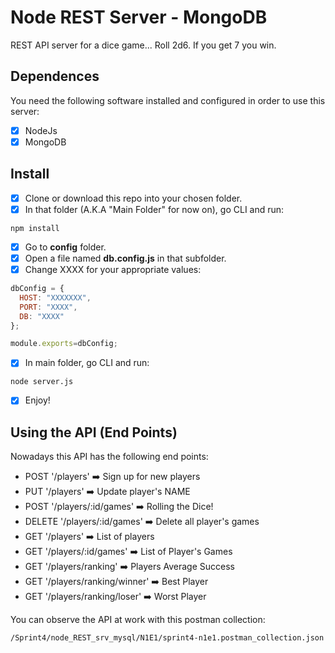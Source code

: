 # Node REST Server - MongoDB

REST API server for a dice game... Roll 2d6. If you get 7 you win.

## Dependences

You need the following software installed and configured in order to use this server:
- [x] NodeJs
- [x] MongoDB

## Install

- [x] Clone or download this repo into your chosen folder.
- [x] In that folder (A.K.A "Main Folder" for now on), go CLI and run:
```
npm install
```
- [x] Go to **config** folder.
- [x] Open a file named **db.config.js** in that subfolder.
- [x] Change XXXX for your appropriate values: 
```javascript 
dbConfig = {
  HOST: "XXXXXXX",
  PORT: "XXXX",
  DB: "XXXX"
};

module.exports=dbConfig;
```
- [x] In main folder, go CLI and run:
```
node server.js
```
- [x] Enjoy!

## Using the API (End Points)

Nowadays this API has the following end points:

- POST '/players' :arrow_right: Sign up for new players 
- PUT '/players' :arrow_right: Update player's NAME
- POST '/players/:id/games' :arrow_right: Rolling the Dice!
- DELETE '/players/:id/games' :arrow_right: Delete all player's games
- GET '/players' :arrow_right: List of players
- GET '/players/:id/games' :arrow_right: List of Player's Games
- GET '/players/ranking' :arrow_right: Players Average Success
- GET '/players/ranking/winner' :arrow_right: Best Player
- GET '/players/ranking/loser' :arrow_right: Worst Player

You can observe the API at work with this postman collection:

```
/Sprint4/node_REST_srv_mysql/N1E1/sprint4-n1e1.postman_collection.json
```
